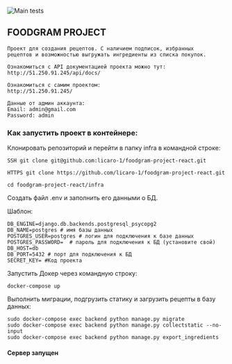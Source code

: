 ![Main tests](https://github.com/licaro-1/foodgram-project-react/actions/workflows/foodgram_workflow.yaml/badge.svg)

## FOODGRAM PROJECT

```
Проект для создания рецептов. С наличием подписок, избранных 
рецептов и возможностью выгружать ингредиенты из списка покупок.
```


```
Ознакомиться с API документацией проекта можно тут:
http://51.250.91.245/api/docs/

Ознакомиться с самим проектом:
http://51.250.91.245/

Данные от админ аккаунта:
Email: admin@gmail.com
Password: admin
```

### Как запустить проект в контейнере:

Клонировать репозиторий и перейти в папку infra в командной строке:

```
SSH git clone git@github.com:licaro-1/foodgram-project-react.git

HTTPS git clone https://github.com/licaro-1/foodgram-project-react.git
```

```
cd foodgram-project-react/infra
```

Создать файл .env и заполнить его данными о БД.

Шаблон:

```
DB_ENGINE=django.db.backends.postgresql_psycopg2
DB_NAME=postgres # имя базы данных
POSTGRES_USER=postgres # логин для подключения к базе данных
POSTGRES_PASSWORD=  # пароль для подключения к БД (установите свой)
DB_HOST=db
DB_PORT=5432 # порт для подключения к БД
SECRET_KEY= #Код проекта
```

Запустить Докер через командную строку:

```
docker-compose up
```

Выполнить миграции, подгрузить статику и загрузить рецепты в базу данных:

```
sudo docker-compose exec backend python manage.py migrate
sudo docker-compose exec backend python manage.py collectstatic --no-input
sudo docker-compose exec backend python manage.py export_ingredients
```

#### Сервер запущен

